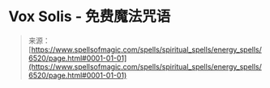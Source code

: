 <!--yml

category: 未分类

date: 2024-06-12 18:41:11

-->

# Vox Solis - 免费魔法咒语

> 来源：[https://www.spellsofmagic.com/spells/spiritual_spells/energy_spells/6520/page.html#0001-01-01](https://www.spellsofmagic.com/spells/spiritual_spells/energy_spells/6520/page.html#0001-01-01)
